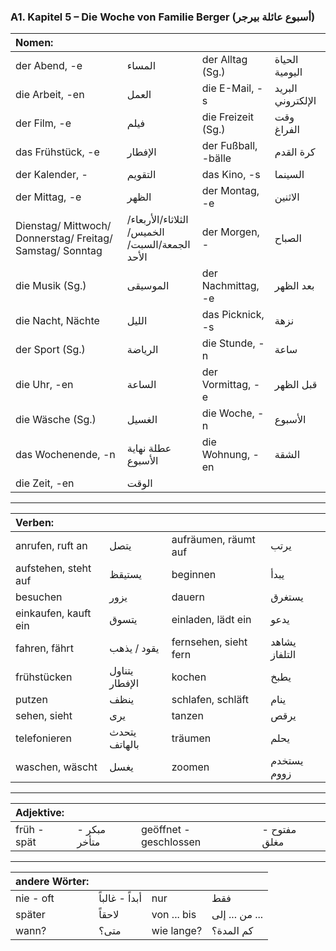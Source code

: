 ### A1. Kapitel 5 – Die Woche von Familie Berger (أسبوع عائلة بيرجر)

| Nomen: ||||
|:---|:---|:---|:---|
| der Abend, -e | المساء | der Alltag (Sg.) | الحياة اليومية |
| die Arbeit, -en | العمل | die E-Mail, -s | البريد الإلكتروني |
| der Film, -e | فيلم | die Freizeit (Sg.) | وقت الفراغ |
| das Frühstück, -e | الإفطار | der Fußball, -bälle | كرة القدم |
| der Kalender, - | التقويم | das Kino, -s | السينما |
| der Mittag, -e | الظهر | der Montag, -e | الاثنين |
| Dienstag/ Mittwoch/ Donnerstag/ Freitag/ Samstag/ Sonntag | الثلاثاء/الأربعاء/الخميس/الجمعة/السبت/الأحد | der Morgen, - | الصباح |
| die Musik (Sg.) | الموسيقى | der Nachmittag, -e | بعد الظهر |
| die Nacht, Nächte | الليل | das Picknick, -s | نزهة |
| der Sport (Sg.) | الرياضة | die Stunde, -n | ساعة |
| die Uhr, -en | الساعة | der Vormittag, -e | قبل الظهر |
| die Wäsche (Sg.) | الغسيل | die Woche, -n | الأسبوع |
| das Wochenende, -n | عطلة نهاية الأسبوع | die Wohnung, -en | الشقة |
| die Zeit, -en | الوقت | | |

---

| Verben: ||||
|:---|:---|:---|:---|
| anrufen, ruft an | يتصل | aufräumen, räumt auf | يرتب |
| aufstehen, steht auf | يستيقظ | beginnen | يبدأ |
| besuchen | يزور | dauern | يستغرق |
| einkaufen, kauft ein | يتسوق | einladen, lädt ein | يدعو |
| fahren, fährt | يقود / يذهب | fernsehen, sieht fern | يشاهد التلفاز |
| frühstücken | يتناول الإفطار | kochen | يطبخ |
| putzen | ينظف | schlafen, schläft | ينام |
| sehen, sieht | يرى | tanzen | يرقص |
| telefonieren | يتحدث بالهاتف | träumen | يحلم |
| waschen, wäscht | يغسل | zoomen | يستخدم زووم |

---

| Adjektive: ||||
|:---|:---|:---|:---|
| früh - spät | مبكر - متأخر | geöffnet - geschlossen | مفتوح - مغلق |

---

| andere Wörter: ||||
|:---|:---|:---|:---|
| nie - oft | أبداً - غالباً | nur | فقط |
| später | لاحقاً | von ... bis | من ... إلى ... |
| wann? | متى؟ | wie lange? | كم المدة؟ |
